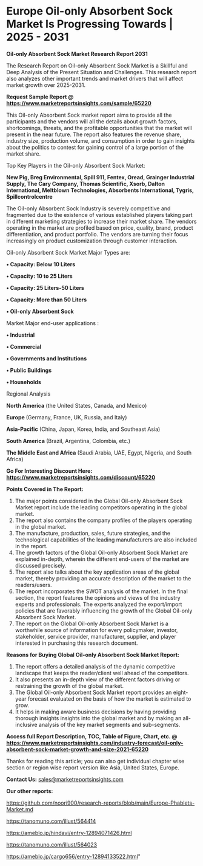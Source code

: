# Europe Oil-only Absorbent Sock Market Is Progressing Towards | 2025 - 2031

<strong>Oil-only Absorbent Sock Market Research Report 2031</strong>

The Research Report on Oil-only Absorbent Sock Market is a Skillful and Deep Analysis of the Present Situation and Challenges. This research report also analyzes other important trends and market drivers that will affect market growth over 2025-2031.

<strong>Request Sample Report @ <a href=https://www.marketreportsinsights.com/sample/65220>https://www.marketreportsinsights.com/sample/65220</a></strong>

This Oil-only Absorbent Sock market report aims to provide all the participants and the vendors will all the details about growth factors, shortcomings, threats, and the profitable opportunities that the market will present in the near future. The report also features the revenue share, industry size, production volume, and consumption in order to gain insights about the politics to contest for gaining control of a large portion of the market share.

Top Key Players in the Oil-only Absorbent Sock Market:

<strong>New Pig, Breg Environmental, Spill 911, Fentex, Oread, Grainger Industrial Supply, The Cary Company, Thomas Scientific, Xsorb, Dalton International, Meltblown Technologies, Absorbents International, Tygris, Spillcontrolcentre</strong>

The Oil-only Absorbent Sock Industry is severely competitive and fragmented due to the existence of various established players taking part in different marketing strategies to increase their market share. The vendors operating in the market are profiled based on price, quality, brand, product differentiation, and product portfolio. The vendors are turning their focus increasingly on product customization through customer interaction.

Oil-only Absorbent Sock Market Major Types are:

<strong>• Capacity: Below 10 Liters

• Capacity: 10 to 25 Liters

• Capacity: 25 Liters-50 Liters

• Capacity: More than 50 Liters

• Oil-only Absorbent Sock</strong>

Market Major end-user applications :

<strong>• Industrial

• Commercial

• Governments and Institutions

• Public Buildings

• Households</strong>

Regional Analysis

</u><strong><b>North America</b></strong> (the United States, Canada, and Mexico)

<strong><b>Europe </b></strong>(Germany, France, UK, Russia, and Italy)

<strong><b>Asia-Pacific</b></strong> (China, Japan, Korea, India, and Southeast Asia)

<strong><b>South America</b></strong> (Brazil, Argentina, Colombia, etc.)

<strong><b>The Middle East and Africa</b></strong> (Saudi Arabia, UAE, Egypt, Nigeria, and South Africa)

<strong>Go For Interesting Discount Here: <a href=https://www.marketreportsinsights.com/discount/65220>https://www.marketreportsinsights.com/discount/65220</a></strong>

<strong>Points Covered in The Report:</strong>
<ol>
  <li>The major points considered in the Global Oil-only Absorbent Sock Market report include the leading competitors operating in the global market.</li>
  <li>The report also contains the company profiles of the players operating in the global market.</li>
  <li>The manufacture, production, sales, future strategies, and the technological capabilities of the leading manufacturers are also included in the report.</li>
  <li>The growth factors of the Global Oil-only Absorbent Sock Market are explained in-depth, wherein the different end-users of the market are discussed precisely.</li>
  <li>The report also talks about the key application areas of the global market, thereby providing an accurate description of the market to the readers/users.</li>
  <li>The report incorporates the SWOT analysis of the market. In the final section, the report features the opinions and views of the industry experts and professionals. The experts analyzed the export/import policies that are favorably influencing the growth of the Global Oil-only Absorbent Sock Market.</li>
  <li>The report on the Global Oil-only Absorbent Sock Market is a worthwhile source of information for every policymaker, investor, stakeholder, service provider, manufacturer, supplier, and player interested in purchasing this research document.</li>
</ol>
<strong>Reasons for Buying Global Oil-only Absorbent Sock Market Report:</strong>

<ol>
  <li>The report offers a detailed analysis of the dynamic competitive landscape that keeps the reader/client well ahead of the competitors.</li>
  <li>It also presents an in-depth view of the different factors driving or restraining the growth of the global market.</li>
  <li>The Global Oil-only Absorbent Sock Market report provides an eight-year forecast evaluated on the basis of how the market is estimated to grow.</li>
  <li>It helps in making aware business decisions by having providing thorough insights insights into the global market and by making an all-inclusive analysis of the key market segments and sub-segments.</li>
</ol>
<strong>Access full Report Description, TOC, Table of Figure, Chart, etc. @ <a href=https://www.marketreportsinsights.com/industry-forecast/oil-only-absorbent-sock-market-growth-and-size-2021-65220>https://www.marketreportsinsights.com/industry-forecast/oil-only-absorbent-sock-market-growth-and-size-2021-65220</a></strong>


Thanks for reading this article; you can also get individual chapter wise section or region wise report version like Asia, United States, Europe.

<strong>Contact Us:</strong>
sales@marketreportsinsights.com

<strong>Our other reports:</strong>

<a href=https://github.com/noori900/research-reports/blob/main/Europe-Phablets-Market.md>https://github.com/noori900/research-reports/blob/main/Europe-Phablets-Market.md</a>

<a href=https://tanomuno.com/illust/564414>https://tanomuno.com/illust/564414</a>

<a href=https://ameblo.jp/hindavi/entry-12894071426.html>https://ameblo.jp/hindavi/entry-12894071426.html</a>

<a href=https://tanomuno.com/illust/564023>https://tanomuno.com/illust/564023</a>

<a href=https://ameblo.jp/cargo656/entry-12894133522.html>https://ameblo.jp/cargo656/entry-12894133522.html</a>"
